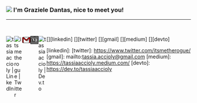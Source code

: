 <!--**Trolleza/Trolleza** is a ✨ _special_ ✨ repository because its `README.md` (this file) appears on your GitHub profile. -->
### <img src="https://media.giphy.com/media/cLB6YgcOiYmKRZqk8Z/giphy.gif" width="150px"> I'm Graziele Dantas, nice to meet you! 
<!-- <img src="https://media.giphy.com/media/yBRmZBPzAYA8yf7fBT/giphy.gif" width="150px"> -->

<hr>
<br>

[<img align="left" alt="tassiaaccioly | LinkedIn" width="22px" src="https://www.linkedin.com/in/tassiaaccioly/" />][linkedin]
[<img align="left" alt="itsmetherogue | Twitter" width="22px" src="./twitter.svg" />][twitter]
[<img align="left" alt="tassia.accioly | Gmail" width="22px" src="./gmail.svg" />][gmail]
[<img align="left" alt="tassiaaccioly | Medium" width="22px" src="./medium.svg" />][medium]
[<img align="left" alt="tassiaaccioly | Dev.to" width="22px" src="./dev-dot-to.svg" />][devto]

[linkedin]: 
[twitter]: https://www.twitter.com/itsmetherogue/
[gmail]: mailto:tassia.accioly@gmail.com
[medium]: https://tassiaaccioly.medium.com/
[devto]: https://dev.to/tassiaaccioly



